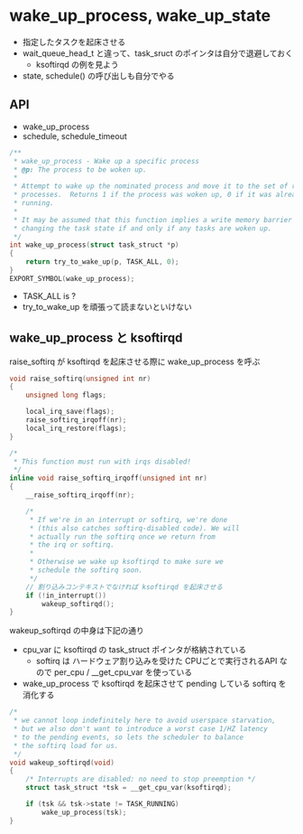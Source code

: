 # wake_up_process, wake_up_state

 * 指定したタスクを起床させる
 * wait_queue_head_t と違って、task_sruct のポインタは自分で退避しておく
   * ksoftirqd の例を見よう
 * state, schedule() の呼び出しも自分でやる

## API

  * wake_up_process
  * schedule, schedule_timeout

```c  
/**
 * wake_up_process - Wake up a specific process
 * @p: The process to be woken up.
 *
 * Attempt to wake up the nominated process and move it to the set of runnable
 * processes.  Returns 1 if the process was woken up, 0 if it was already
 * running.
 *
 * It may be assumed that this function implies a write memory barrier before
 * changing the task state if and only if any tasks are woken up.
 */
int wake_up_process(struct task_struct *p)
{
	return try_to_wake_up(p, TASK_ALL, 0);
}
EXPORT_SYMBOL(wake_up_process);
```

 * TASK_ALL is ?
 * try_to_wake_up を頑張って読まないといけない

## wake_up_process と ksoftirqd

raise_softirq が ksoftirqd を起床させる際に wake_up_process を呼ぶ

```c
void raise_softirq(unsigned int nr)
{
	unsigned long flags;

	local_irq_save(flags);
	raise_softirq_irqoff(nr);
	local_irq_restore(flags);
}

/*
 * This function must run with irqs disabled!
 */
inline void raise_softirq_irqoff(unsigned int nr)
{
	__raise_softirq_irqoff(nr);

	/*
	 * If we're in an interrupt or softirq, we're done
	 * (this also catches softirq-disabled code). We will
	 * actually run the softirq once we return from
	 * the irq or softirq.
	 *
	 * Otherwise we wake up ksoftirqd to make sure we
	 * schedule the softirq soon.
	 */
    // 割り込みコンテキストでなければ ksoftirqd を起床させる
	if (!in_interrupt())
		wakeup_softirqd();
}
```

wakeup_softirqd の中身は下記の通り

 * cpu_var に ksoftirqd の task_struct ポインタが格納されている
   * softirq は ハードウェア割り込みを受けた CPUごとで実行されるAPI なので per_cpu / __get_cpu_var を使っている
 * wake_up_process で ksoftirqd を起床させて pending している softirq を消化する

```c
/*
 * we cannot loop indefinitely here to avoid userspace starvation,
 * but we also don't want to introduce a worst case 1/HZ latency
 * to the pending events, so lets the scheduler to balance
 * the softirq load for us.
 */
void wakeup_softirqd(void)
{
	/* Interrupts are disabled: no need to stop preemption */
	struct task_struct *tsk = __get_cpu_var(ksoftirqd);

	if (tsk && tsk->state != TASK_RUNNING)
		wake_up_process(tsk);
}
```